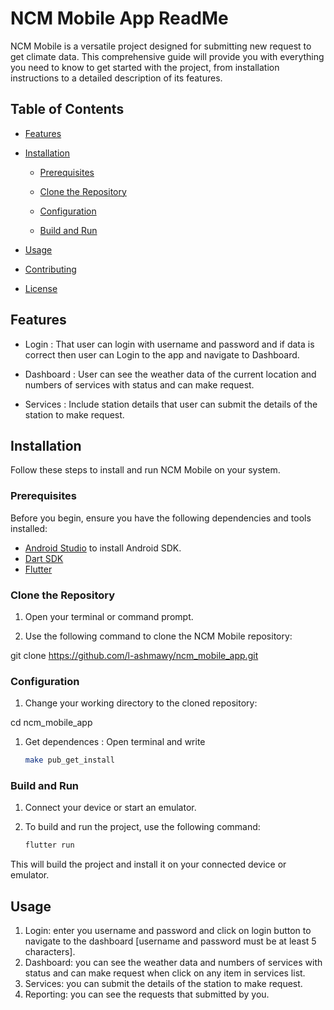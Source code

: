 # NCM Mobile App ReadMe

NCM Mobile is a versatile project designed for submitting new request to get climate data. This comprehensive guide will
provide you with everything you need to know to get started with the project, from installation instructions to a
detailed description of its features.

## Table of Contents

- [Features](#features)

- [Installation](#installation)

    - [Prerequisites](#prerequisites)

    - [Clone the Repository](#clone-the-repository)

    - [Configuration](#configuration)

    - [Build and Run](#build-and-run)

- [Usage](#usage)

- [Contributing](#contributing)

- [License](#license)

## Features

- Login : That user can login with username and password and if data is correct then user can Login to the app and
  navigate to Dashboard.

- Dashboard : User can see the weather data of the current location and numbers of services with status and can make
  request.

- Services : Include station details that user can submit the details of the station to make request.

## Installation

Follow these steps to install and run NCM Mobile on your system.

### Prerequisites

Before you begin, ensure you have the following dependencies and tools installed:

- [Android Studio](#https://developer.android.com/studio/install) to install Android SDK.
- [Dart SDK](#https://dart.dev/get-dart)
- [Flutter](#https://docs.flutter.dev/get-started/install)

### Clone the Repository

1. Open your terminal or command prompt.

2. Use the following command to clone the NCM Mobile repository:

git clone https://github.com/l-ashmawy/ncm_mobile_app.git

### Configuration

1. Change your working directory to the cloned repository:

cd ncm_mobile_app

1. Get dependences  : Open terminal and write
    ```bash
   make pub_get_install
   ```

### Build and Run

1. Connect your device or start an emulator.

2. To build and run the project, use the following command:
    ```bash
   flutter run
   ```
This will build the project and install it on your connected device or emulator.

## Usage

1. Login: enter you username and password and click on login button to navigate to the dashboard [username and password must be at least 5 characters].
2. Dashboard: you can see the weather data and numbers of services with status and can make request when click on any item in services list.
3. Services: you can submit the details of the station to make request.
4. Reporting: you can see the requests that submitted by you. 

